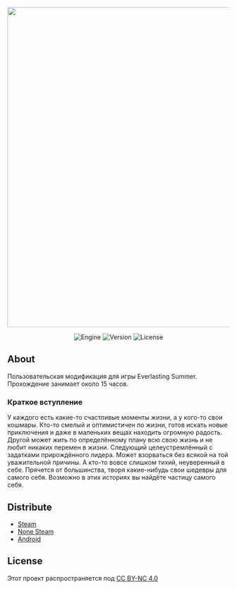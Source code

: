 <p align="center">
      <img src="https://i.ibb.co/h7YPgB7/image.jpg" width="726">
</p>

<p align="center">
   <img alt="Engine" src="https://img.shields.io/badge/Engine-Renpy%207.3.5-Blue">
   <img src="https://img.shields.io/badge/Version-V1.0(Release)-blue" alt="Version">
   <img src="https://img.shields.io/badge/License-CC_BY--NC%204.0-purple" alt="License">
</p>

## About

Пользовательская модификация для игры Everlasting Summer. Прохождение занимает около 15 часов.

### Краткое вступление
У каждого есть какие-то счастливые моменты жизни, а у кого-то свои кошмары.
Кто-то смелый и оптимистичен по жизни, готов искать новые приключения и даже в маленьких вещах находить огромную радость.
Другой может жить по определённому плану всю свою жизнь и не любит никаких перемен в
жизни.
Следующий целеустремлённый с задатками прирождённого лидера. Может взорваться без
всякой на той уважительной причины.
А кто-то вовсе слишком тихий, неуверенный в себе. Прячется от большинства, творя какие-нибудь свои шедевры для самого себя.
Возможно в этих историях вы найдёте частицу самого себя.


## Distribute

- [Steam](https://steamcommunity.com/sharedfiles/filedetails/?id=3075325899)
- [None Steam](https://github.com/NeMoWister/four_horizons/tree/master)
- [Android](https://drive.google.com/file/d/1-UDbgtiaiB6WDez0cdQQHOKxhYAcOBBm/view)


## License

Этот проект распространяется под [CC BY-NC 4.0](https://creativecommons.org/licenses/by-nc/4.0/deed.ru)
